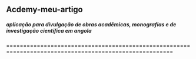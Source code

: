 ## Acdemy-meu-artigo

##### aplicação para divulgação de obras acadêmicas, monografias e de investigação científica em angola
=======================================================================================================
